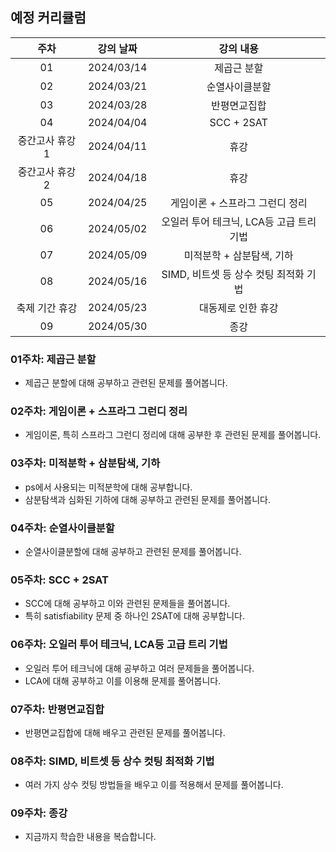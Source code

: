 ## 예정 커리큘럼

| 주차 | 강의 날짜 |              강의 내용                |
| :--: | :------: |:--------------------------------------------: | 
| 01 | 2024/03/14 | 제곱근 분할 |
| 02 | 2024/03/21 | 순열사이클분할 |  |
| 03 | 2024/03/28 | 반평면교집합 |  |
| 04 | 2024/04/04 | SCC + 2SAT |  |
| 중간고사 휴강 1 | 2024/04/11 | 휴강 |  |
| 중간고사 휴강 2 | 2024/04/18 | 휴강 |  |
| 05 | 2024/04/25 | 게임이론 + 스프라그 그런디 정리 |  |
| 06 | 2024/05/02 | 오일러 투어 테크닉, LCA등 고급 트리 기법 |  |
| 07 | 2024/05/09 | 미적분학 + 삼분탐색, 기하  |  |
| 08 | 2024/05/16 | SIMD, 비트셋 등 상수 컷팅 최적화 기법 |  |
| 축제 기간 휴강 | 2024/05/23 | 대동제로 인한 휴강 |  |
| 09 | 2024/05/30 | 종강 |  |

### 01주차: 제곱근 분할

- 제곱근 분할에 대해 공부하고 관련된 문제를 풀어봅니다.

### 02주차: 게임이론 + 스프라그 그런디 정리

- 게임이론, 특히 스프라그 그런디 정리에 대해 공부한 후 관련된 문제를 풀어봅니다.

### 03주차: 미적분학 + 삼분탐색, 기하

- ps에서 사용되는 미적분학에 대해 공부합니다.
- 삼분탐색과 심화된 기하에 대해 공부하고 관련된 문제를 풀어봅니다.

### 04주차: 순열사이클분할

- 순열사이클분할에 대해 공부하고 관련된 문제를 풀어봅니다.

### 05주차: SCC + 2SAT

- SCC에 대해 공부하고 이와 관련된 문제들을 풀어봅니다.
- 특히 satisfiability 문제 중 하나인 2SAT에 대해 공부합니다.

### 06주차: 오일러 투어 테크닉, LCA등 고급 트리 기법

- 오일러 투어 테크닉에 대해 공부하고 여러 문제들을 풀어봅니다.
- LCA에 대해 공부하고 이를 이용해 문제를 풀어봅니다.

### 07주차: 반평면교집합

- 반평면교집합에 대해 배우고 관련된 문제를 풀어봅니다.

### 08주차: SIMD, 비트셋 등 상수 컷팅 최적화 기법

- 여러 가지 상수 컷팅 방법들을 배우고 이를 적용해서 문제를 풀어봅니다.

### 09주차: 종강 

- 지금까지 학습한 내용을 복습합니다.
